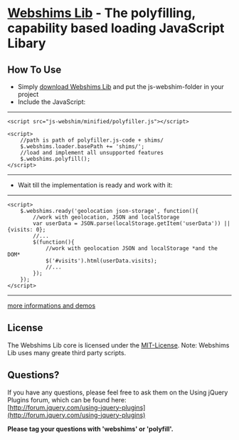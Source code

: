 [Webshims Lib](http://aFarkas.github.com/webshim/demos/index.html) - The polyfilling, capability based loading JavaScript Libary
================================



How To Use
------------------

* Simply [download Webshims Lib](http://github.com/downloads/aFarkas/webshim/webshims-latest.zip/qr_code) and put the js-webshim-folder in your project
* Include the JavaScript:

---------------
	<script src="js-webshim/minified/polyfiller.js"></script> 

	<script> 
		//path is path of polyfiller.js-code + shims/ 
		$.webshims.loader.basePath += 'shims/'; 
		//load and implement all unsupported features 
		$.webshims.polyfill(); 
	</script>
---------------

* Wait till the implementation is ready and work with it:

--------------
	<script> 
		$.webshims.ready('geolocation json-storage', function(){ 
			//work with geolocation, JSON and localStorage 
			var userData = JSON.parse(localStorage.getItem('userData')) || {visits: 0};
			//...
			$(function(){
				//work with geolocation JSON and localStorage *and the DOM*
				$('#visits').html(userData.visits);
				//...
			});
		}); 
	</script>
--------------

[more informations and demos](http://aFarkas.github.com/webshim/demos/index.html)


License
---------------------------------------

The Webshims Lib core is licensed under the [MIT-License](http://aFarkas.github.com/webshim/MIT-LICENSE.txt). Note: Webshims Lib uses many greate third party scripts.



Questions?
----------

If you have any questions, please feel free to ask them on the Using jQuery Plugins
forum, which can be found here:  
[http://forum.jquery.com/using-jquery-plugins](http://forum.jquery.com/using-jquery-plugins)

**Please tag your questions with 'webshims' or 'polyfill'.**
